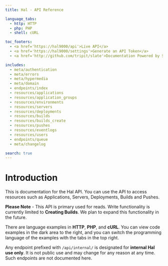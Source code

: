 ```yaml
---
title: Hal - API Reference

language_tabs:
  - http: HTTP
  - php: PHP
  - shell: cURL

toc_footers:
  - <a href='https://hal9000/api'>Live API</a>
  - <a href='https://hal9000/settings'>Generate an API Token</a>
  - <a href='http://github.com/tripit/slate'>Documentation Powered by Slate</a>

includes:
  - meta/authentication
  - meta/errors
  - meta/hypermedia
  - meta/domain
  - endpoints/index
  - resources/applications
  - resources/application_groups
  - resources/environments
  - resources/servers
  - resources/deployments
  - resources/builds
  - resources/builds_create
  - resources/pushes
  - resources/eventlogs
  - resources/users
  - endpoints/queue
  - meta/changelog

search: true
---
```


# Introduction

This is documentation for the Hal API. You can use the API to access resources such as Applications, Servers, Deployments, Builds and Pushes.

<aside class="notice">
    <b>Please Note</b> -
    This API is primary used for reads. Write functionality is currently limited to <b>Creating Builds</b>. We plan to expand this functionality in the future.
</aside>

There are language examples in **HTTP**, **PHP**, and **cURL**. You can view code examples in the dark area to the right, and you can switch the programming language of the examples with the tabs in the top right.

<aside class="warning">
    Any endpoint prefixed with <code>/api/internal/</code> is designated for <b>internal Hal use only</b>. It is not public use and may change for any reason at any time. Such endpoints are not documented here.
</aside>
